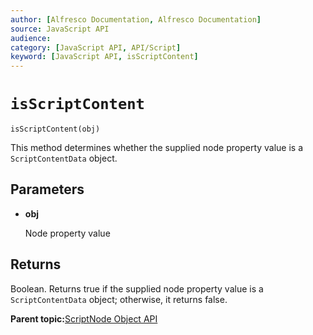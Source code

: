 ```yaml
---
author: [Alfresco Documentation, Alfresco Documentation]
source: JavaScript API
audience: 
category: [JavaScript API, API/Script]
keyword: [JavaScript API, isScriptContent]
---
```


# `isScriptContent`

`isScriptContent(obj)`

This method determines whether the supplied node property value is a `ScriptContentData` object.

## Parameters

-   **obj**

    Node property value


## Returns

Boolean. Returns true if the supplied node property value is a `ScriptContentData` object; otherwise, it returns false.

**Parent topic:**[ScriptNode Object API](../references/API-JS-ScriptNode.md)

